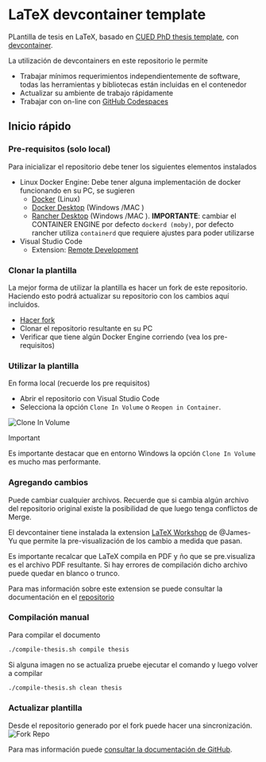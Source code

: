 # LaTeX devcontainer template
PLantilla de tesis en LaTeX, basado en [CUED PhD thesis template](https://github.com/kks32/phd-thesis-template/tree/master), con [devcontainer](https://containers.dev/).

La utilización de devcontainers en este repositorio le permite
- Trabajar mínimos requerimientos independientemente de software, todas las herramientas y bibliotecas están incluidas en el contenedor
- Actualizar su ambiente de trabajo rápidamente
- Trabajar con on-line con [GitHub Codespaces](https://github.com/features/codespaces)

## Inicio rápido

### Pre-requisitos (solo local)
Para inicializar el repositorio debe tener los siguientes elementos instalados
- Linux Docker Engine: Debe tener alguna implementación de docker funcionando en su PC, se sugieren
    - [Docker](https://docs.docker.com/engine/install/ubuntu/) (Linux)
    - [Docker Desktop](https://docs.docker.com/desktop/) (Windows /MAC )
    - [Rancher Desktop](https://rancherdesktop.io/) (Windows /MAC ). **IMPORTANTE**: cambiar el CONTAINER ENGINE por defecto `dockerd (moby)`, por defecto rancher utiliza `containerd` que requiere ajustes para poder utilizarse
- Visual Studio Code
    - Extension: [Remote Development](https://marketplace.visualstudio.com/items?itemName=ms-vscode-remote.vscode-remote-extensionpack)


### Clonar la plantilla
La mejor forma de utilizar la plantilla es hacer un fork de este repositorio. Haciendo esto podrá actualizar su repositorio con los cambios aquí incluidos.

- [Hacer fork](https://github.com/yuudj/latex-devcontainer-demo)
- Clonar el repositorio resultante en su PC
- Verificar que tiene algún Docker Engine corriendo (vea los pre-requisitos)

### Utilizar la plantilla

En forma local (recuerde los pre requisitos)
- Abrir el repositorio con Visual Studio Code
- Selecciona la opción `Clone In Volume` o `Reopen in Container`. 

![Clone In Volume](https://sarti.dev/blog-images/vscode-clone-in-volume.png)


> [!IMPORTANT]  
> Es importante destacar que en entorno Windows la opción  `Clone In Volume` es mucho mas performante. 

### Agregando cambios
Puede cambiar cualquier archivos. Recuerde que si cambia algún archivo del repositorio original existe la posibilidad de que luego tenga conflictos de Merge.

El devcontainer tiene instalada la extension [LaTeX Workshop](https://marketplace.visualstudio.com/items?itemName=James-Yu.latex-workshop) de @James-Yu que permite la pre-visualización de los cambio a medida que pasan. 

Es importante recalcar que LaTeX compila en PDF y ño que se pre.visualiza es el archivo PDF resultante. Si hay errores de compilación dicho archivo puede quedar en blanco o trunco.

Para mas información sobre este extension se puede consultar la documentación en el [repositorio](https://github.com/James-Yu/LaTeX-Workshop) 

### Compilación manual
Para compilar el documento 

```bash
./compile-thesis.sh compile thesis
```

Si alguna imagen no se actualiza pruebe ejecutar el comando y luego volver a compilar
```bash
./compile-thesis.sh clean thesis
```

### Actualizar plantilla
Desde el repositorio generado por el fork puede hacer una sincronización. 
![Fork Repo](https://docs.github.com/assets/cb-75605/mw-1440/images/help/repository/sync-fork-dropdown.webp)

Para mas información puede [consultar la documentación de GitHub](https://docs.github.com/en/pull-requests/collaborating-with-pull-requests/working-with-forks/syncing-a-fork).








